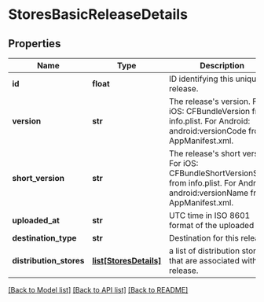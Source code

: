 # StoresBasicReleaseDetails

## Properties
Name | Type | Description | Notes
------------ | ------------- | ------------- | -------------
**id** | **float** | ID identifying this unique release. | [optional] 
**version** | **str** | The release&#x27;s version. For iOS: CFBundleVersion from info.plist. For Android: android:versionCode from AppManifest.xml.  | [optional] 
**short_version** | **str** | The release&#x27;s short version. For iOS: CFBundleShortVersionString from info.plist. For Android: android:versionName from AppManifest.xml.  | [optional] 
**uploaded_at** | **str** | UTC time in ISO 8601 format of the uploaded time. | [optional] 
**destination_type** | **str** | Destination for this release. | [optional] 
**distribution_stores** | [**list[StoresDetails]**](StoresDetails.md) | a list of distribution stores that are associated with this release. | [optional] 

[[Back to Model list]](../README.md#documentation-for-models) [[Back to API list]](../README.md#documentation-for-api-endpoints) [[Back to README]](../README.md)

